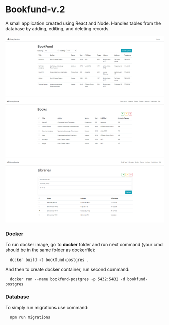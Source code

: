 # Bookfund-v.2
A small application created using React and Node. Handles tables from the database by adding, editing, and deleting records.

<p align="center">
<img src="screenshots/screenshot1.png" alt="screenshot1" width="600">
<img src="screenshots/screenshot2.png" alt="screenshot2" width="600">
<img src="screenshots/screenshot3.png" alt="screenshot3" width="600">
</p>

### Docker

To run docker image, go to **docker** folder and run next command (your cmd should be in the same folder as dockerfile):
```
  docker build -t bookfund-postgres .
```

And then to create docker container, run second command:
```
  docker run --name bookfund-postgres -p 5432:5432 -d bookfund-postgres
```

### Database

To simply run migrations use command:
```
  npm run migrations
```
